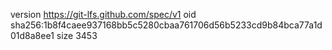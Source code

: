 version https://git-lfs.github.com/spec/v1
oid sha256:1b8f4caee937168bb5c5280cbaa761706d56b5233cd9b84bca77a1d01d8a8ee1
size 3453

